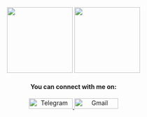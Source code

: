 <div align=center> 
    <img height="150px" width="auto" src="https://github-readme-stats.vercel.app/api?username=morheus9&hide_title=true&hide_border=true&show_icons=true&include_all_commits=true&count_private=true&layout=compact&theme=react" />
    <img height="150px" src="https://github-readme-stats.vercel.app/api/top-langs/?username=morheus9&layout=compact&hide=html&hide_title=false&hide_border=true&theme=react&langs_count=20" />
    <h4><b>You can connect with me on:</b></h4>
    <a href="https://t.me/half_liter_frog">
        <img width="100" height="24px" src="https://img.shields.io/badge/Telegram-2CA5E0?style=for-the-badge&logo=telegram&logoColor=white" alt="Telegram">
    </a>
    <a href="mailto:nodegopher@gmail.com">
        <img width="100" height="24px" src="https://img.shields.io/badge/Gmail-D14836?style=for-the-badge&logo=gmail&logoColor=white" alt="Gmail">
    </a>
</div>
